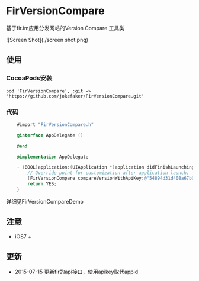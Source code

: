 # FirVersionCompare

基于fir.im应用分发网站的Version Compare 工具类

![Screen Shot](./screen shot.png)

## 使用
### CocoaPods安装
	pod 'FirVersionCompare', :git => 'https://github.com/jokefaker/FirVersionCompare.git'
### 代码
```Objective-C
	#import "FirVersionCompare.h"

	@interface AppDelegate ()

	@end

	@implementation AppDelegate

	- (BOOL)application:(UIApplication *)application didFinishLaunchingWithOptions:(NSDictionary *)launchOptions {
    	// Override point for customization after application launch.
    	[FirVersionCompare compareVersionWithApiKey:@"54894d31d408a67b03001724"];
    	return YES;
	}
```
详细见FirVersionCompareDemo

## 注意

* iOS7 +

## 更新
* 2015-07-15 更新fir的api接口，使用apikey取代appid
